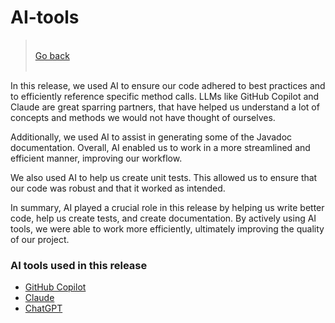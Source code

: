 # AI-tools

>&#8203;    
>[Go back](./README.md)    
>&#8203;    

In this release, we used AI to ensure our code adhered to best practices and to efficiently reference specific method calls. LLMs like GitHub Copilot and Claude are great sparring partners, that have helped us understand a lot of concepts and methods we would not have thought of ourselves.

Additionally, we used AI to assist in generating some of the Javadoc documentation. Overall, AI enabled us to work in a more streamlined and efficient manner, improving our workflow.

We also used AI to help us create unit tests. This allowed us to ensure that our code was robust and that it worked as intended.

In summary, AI played a crucial role in this release by helping us write better code, help us create tests, and create documentation. By actively using AI tools, we were able to work more efficiently, ultimately improving the quality of our project.

### AI tools used in this release

- [GitHub Copilot](https://copilot.github.com/)
- [Claude](https://www.anthropic.com/news/claude-3-5-sonnet)
- [ChatGPT](https://chat.openai.com/)
